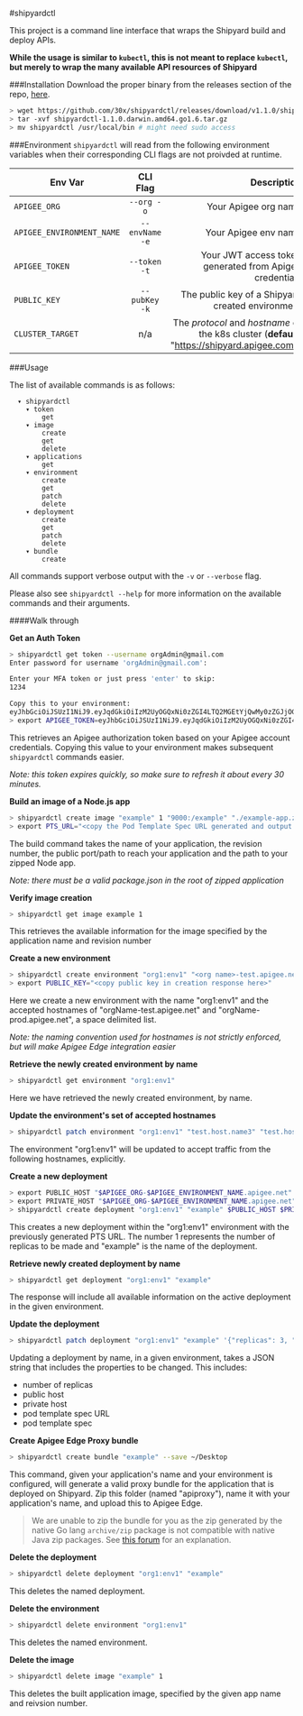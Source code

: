 #shipyardctl

This project is a command line interface that wraps the Shipyard build and deploy APIs.

**While the usage is similar to `kubectl`, this is not meant to replace `kubectl`, but merely to wrap the many available API resources of Shipyard**

###Installation
Download the proper binary from the releases section of the repo, [here](https://github.com/30x/shipyardctl/releases).

```sh
> wget https://github.com/30x/shipyardctl/releases/download/v1.1.0/shipyardctl-1.1.0.darwin.amd64.go1.6.tar.gz
> tar -xvf shipyardctl-1.1.0.darwin.amd64.go1.6.tar.gz
> mv shipyardctl /usr/local/bin # might need sudo access
```

###Environment
`shipyardctl` will read from the following environment variables when their corresponding CLI flags are not proivded at runtime.

| Env Var | CLI Flag | Description |
| ------- |:--------:| -----------:|
|`APIGEE_ORG`|`--org -o`| Your Apigee org name|
|`APIGEE_ENVIRONMENT_NAME`|`--envName -e`| Your Apigee env name|
|`APIGEE_TOKEN` |`--token -t`|Your JWT access token generated from Apigee credentials|
|`PUBLIC_KEY`|`--pubKey -k`|The public key of a Shipyard created environment|
|`CLUSTER_TARGET`| n/a |The _protocol_ and _hostname_ of the k8s cluster (**default:** "https://shipyard.apigee.com")|

###Usage

The list of available commands is as follows:
```
  ▾ shipyardctl
    ▾ token
        get
    ▾ image
        create
        get
        delete
    ▾ applications
        get
    ▾ environment
        create
        get
        patch
        delete
    ▾ deployment
        create
        get
        patch
        delete
    ▾ bundle
        create
```

All commands support verbose output with the `-v` or `--verbose` flag.

Please also see `shipyardctl --help` for more information on the available commands and their arguments.

####Walk through

**Get an Auth Token**
```sh
> shipyardctl get token --username orgAdmin@gmail.com
Enter password for username 'orgAdmin@gmail.com':

Enter your MFA token or just press 'enter' to skip:
1234

Copy this to your environment:
eyJhbGciOiJSUzI1NiJ9.eyJqdGkiOiIzM2UyOGQxNi0zZGI4LTQ2MGEtYjQwMy0zZGJjOGFjM2MyZTkiLCJzdWIiOi.......
> export APIGEE_TOKEN=eyJhbGciOiJSUzI1NiJ9.eyJqdGkiOiIzM2UyOGQxNi0zZGI4LTQ2MGEtYjQwMy0zZGJjOGFjM2MyZTkiLCJzdWIiOi....
```
This retrieves an Apigee authorization token based on your Apigee account credentials. Copying this value to your
environment makes subsequent `shipyardctl` commands easier.

_Note: this token expires quickly, so make sure to refresh it about every 30 minutes._

**Build an image of a Node.js app**
```sh
> shipyardctl create image "example" 1 "9000:/example" "./example-app.zip"
> export PTS_URL="<copy the Pod Template Spec URL generated and output by the build image command>"
```
The build command takes the name of your application, the revision number, the public port/path to reach your application
and the path to your zipped Node app.

_Note: there must be a valid package.json in the root of zipped application_

**Verify image creation**
```sh
> shipyardctl get image example 1
```
This retrieves the available information for the image specified by the application name and revision number

**Create a new environment**
```sh
> shipyardctl create environment "org1:env1" "<org name>-test.apigee.net" "<org name>-prod.apigee.net"
> export PUBLIC_KEY="<copy public key in creation response here>"
```
Here we create a new environment with the name "org1:env1" and the accepted hostnames of "orgName-test.apigee.net"
and "orgName-prod.apigee.net", a space delimited list.

_Note: the naming convention used for hostnames is not strictly enforced, but will make Apigee Edge integration easier_

**Retrieve the newly created environment by name**
```sh
> shipyardctl get environment "org1:env1"
```
Here we have retrieved the newly created environment, by name.

**Update the environment's set of accepted hostnames**
```sh
> shipyardctl patch environment "org1:env1" "test.host.name3" "test.host.name4"
```
The environment "org1:env1" will be updated to accept traffic from the following hostnames, explicitly.

**Create a new deployment**
```sh
> export PUBLIC_HOST "$APIGEE_ORG-$APIGEE_ENVIRONMENT_NAME.apigee.net"
> export PRIVATE_HOST "$APIGEE_ORG-$APIGEE_ENVIRONMENT_NAME.apigee.net"
> shipyardctl create deployment "org1:env1" "example" $PUBLIC_HOST $PRIVATE_HOST 1 $PTS_URL --env "NAME1=VALUE1" -e "NAME2=VALUE2"
```
This creates a new deployment within the "org1:env1" environment with the previously generated PTS URL. The number 1 represents the number
of replicas to be made and "example" is the name of the deployment.

**Retrieve newly created deployment by name**
```sh
> shipyardctl get deployment "org1:env1" "example"
```
The response will include all available information on the active deployment in the given environment.

**Update the deployment**
```sh
> shipyardctl patch deployment "org1:env1" "example" '{"replicas": 3, "publicHosts": "replacement.host.name"}'
```
Updating a deployment by name, in a given environment, takes a JSON string that includes the properties to be changed.
This includes:
- number of replicas
- public host
- private host
- pod template spec URL
- pod template spec

**Create Apigee Edge Proxy bundle**
```sh
> shipyardctl create bundle "example" --save ~/Desktop
```
This command, given your application's name and your environment is configured, will generate a valid proxy bundle for
the application that is deployed on Shipyard. Zip this folder (named "apiproxy"), name it with your application's name, and
upload this to Apigee Edge.

> We are unable to zip the bundle for you as the zip generated by the native Go lang `archive/zip` package is not compatible
> with native Java zip packages. See [this forum](http://webmail.dev411.com/p/gg/golang-nuts/155g3s6g53/go-nuts-re-zip-files-created-with-archive-zip-arent-recognised-as-zip-files-by-java-util-zip) for an explanation.

**Delete the deployment**
```sh
> shipyardctl delete deployment "org1:env1" "example"
```
This deletes the named deployment.

**Delete the environment**
```sh
> shipyardctl delete environment "org1:env1"
```
This deletes the named environment.

**Delete the image**
```sh
> shipyardctl delete image "example" 1
```
This deletes the built application image, specified by the given app name and reivsion number.
